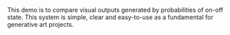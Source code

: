 This demo is to compare visual outputs generated by probabilities of on-off state. This system is simple, clear and easy-to-use as a fundamental for generative art projects.
